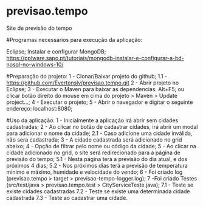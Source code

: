 # previsao.tempo
Site de previsão do tempo

#Programas necessários para execução da aplicação:

Eclipse;
Instalar e configurar MongoDB;
https://pplware.sapo.pt/tutoriais/mongodb-instalar-e-configurar-a-bd-nosql-no-windows-10/

#Preparação do projeto:
1 - Clonar/Baixar projeto do github;
	1.1 - https://github.com/Evertonslv/previsao.tempo.git
2 - Abrir projeto no Eclipse;
3 - Executar o Maven para baixar as dependencias. Alt+F5;
	ou clicar botão direito do mouse em cima do projeto > Maven > Update project...;
4 - Executar o projeto;
5 - Abrir o navegador e digitar o seguinte endereço: localhost:8080;


#Uso da aplicação:
1 - Inicialmente a aplicação irá abrir sem cidades cadastradas;
2 - Ao clicar no botão de cadastrar cidades, irá abrir um modal para adicionar o nome da cidade;
	2.1 - Caso adicione uma cidade inválida, não sera cadastrada;
3 - A cidade cadastrada será adicionado no grid abaixo;
4 - Opção de filtrar pelo nome ou código da cidade;
5 - Ao clicar na cidade adicionado no grid, o site será redirecionado para a página de previsão do tempo;
	5.1 - Nesta página terá a previsão do dia atual, e dos próximos 4 dias;
	5.2 - Nos próximos dias terá a previsão de temperatura mínimo e máximo, humidade e velocidade do vendo;
6 - Foi criado log (previsao.tempo > target > previsao-tempo-logger.log);
7 -Foi criado Testes (src/test/java > previsao.tempo.test > CityServiceTeste.java);
	7.1 - Teste se existe cidades cadastradas
	7.2 - Teste se existe uma determinada cidade cadastrada
	7.3 - Teste ao cadastrar uma cidade.

